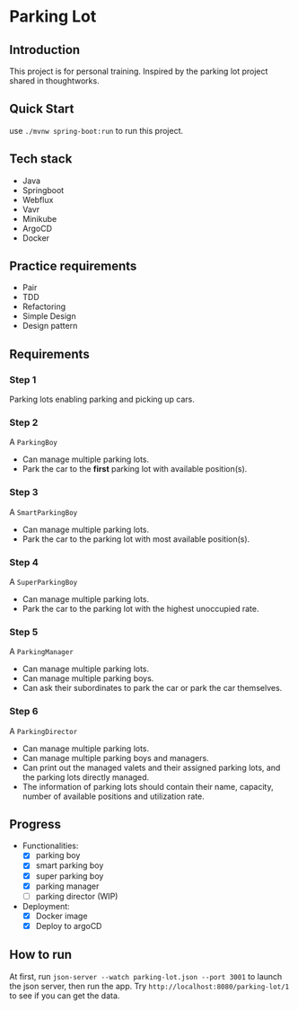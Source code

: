 # Parking Lot

## Introduction
This project is for personal training. Inspired by the parking lot project shared in thoughtworks.

## Quick Start
use `./mvnw spring-boot:run` to run this project.

## Tech stack
- Java
- Springboot
- Webflux
- Vavr
- Minikube
- ArgoCD
- Docker

## Practice requirements
- Pair
- TDD
- Refactoring
- Simple Design
- Design pattern

## Requirements
### Step 1
Parking lots enabling parking and picking up cars.

### Step 2
A ```ParkingBoy``` 
- Can manage multiple parking lots.
- Park the car to the **first** parking lot with available position(s). 

### Step 3
A ```SmartParkingBoy```
- Can manage multiple parking lots.
- Park the car to the parking lot with most available position(s).

### Step 4
A ```SuperParkingBoy```
- Can manage multiple parking lots.
- Park the car to the parking lot with the highest unoccupied rate.

### Step 5
A ```ParkingManager```
- Can manage multiple parking lots.
- Can manage multiple parking boys.
- Can ask their subordinates to park the car or park the car themselves.

### Step 6
A ```ParkingDirector```
- Can manage multiple parking lots.
- Can manage multiple parking boys and managers.
- Can print out the managed valets and their assigned parking lots, and the parking lots directly managed. 
- The information of parking lots should contain their name, capacity, number of available positions and
  utilization rate.

## Progress
- Functionalities:
  - [x] parking boy
  - [x] smart parking boy
  - [x] super parking boy
  - [x] parking manager
  - [ ] parking director (WIP)
- Deployment:
  - [x] Docker image
  - [x] Deploy to argoCD

## How to run
At first, run ```json-server --watch parking-lot.json --port 3001``` to launch the json server, then run the app.
Try `http://localhost:8080/parking-lot/1` to see if you can get the data.